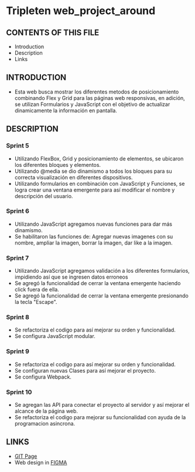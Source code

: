 # Tripleten web_project_around

## CONTENTS OF THIS FILE
* Introduction
* Description
* Links

## INTRODUCTION
* Esta web busca mostrar los diferentes metodos de posicionamiento combinando Flex y Grid para las páginas web responsivas, en adición, se utilizan Formularios y JavaScript con el objetivo de actualizar dinamicamente la información en pantalla.

## DESCRIPTION
### Sprint 5
* Utilizando FlexBox, Grid y posicionamiento de elementos, se ubicaron los diferentes bloques y elementos.
* Utilizando @media se dio dinamismo a todos los bloques para su correcta visualización en diferentes dispositivos.
* Utilizando formularios en combinación con JavaScript y Funciones, se logra crear una ventana emergente para así modificar el nombre y descripción del usuario.
### Sprint 6
* Utilizando JavaScript agregamos nuevas funciones para dar más dinamismo.
* Se habilitaron las funciones de: Agregar nuevas imagenes con su nombre, ampliar la imagen, borrar la imagen, dar like a la imagen.
### Sprint 7
* Utilizando JavaScript agregamos validación a los diferentes formularios, impidiendo así que se ingresen datos erroneos 
* Se agregó la funcionalidad de cerrar la ventana emergente haciendo click fuera de ella.
* Se agregó la funcionalidad de cerrar la ventana emergente presionando la tecla "Escape".
### Sprint 8
* Se refactoriza el codigo para así mejorar su orden y funcionalidad.
* Se configura JavaScript modular.
### Sprint 9
* Se refactoriza el codigo para así mejorar su orden y funcionalidad.
* Se configuran nuevas Clases para así mejorar el proyecto.
* Se configura Webpack.
### Sprint 10
* Se agregan las API para conectar el proyecto al servidor y así mejorar el alcance de la página web.
* Se refactoriza el codigo para mejorar su funcionalidad con ayuda de la programacion asincrona.

## LINKS
* [GIT Page](https://sancoroso1.github.io/web_project_around/)
* Web design in [FIGMA](https://www.figma.com/file/mUgu8OSHWE0M6p6vfwmdu9/Sprint-4%3A-Around-The-U.S.-%2F-desktop-%2B-mobile?type=design&node-id=0-1&mode=design&t=omoJIlRF922CtUB4-0) 